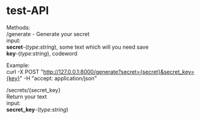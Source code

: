 # test-API
Methods:<br>
/generate - Generate your secret <br>
input: <br>
**secret**-(*type:string*), some text which will you need save <br>
**key**-(*type:string*), codeword<br>

Example:<br>
curl -X POST "http://127.0.0.1:8000/generate?secret={secret}&secret_key={key}" -H  "accept: application/json"

/secrets/{secret_key}<br>
Return your text <br>
input: <br>
**secret_key**-(*type:string*)<br>
